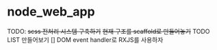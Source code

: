 # node_web_app


TODO: 
~~scss 전처리 시스템 구축하기~~
~~현재 구조를 scaffold로 만들어놓기~~
TODO LIST 만들어보기
[] DOM event handler로 RXJS를 사용하자